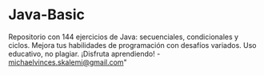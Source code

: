 # Java-Basic
Repositorio con 144 ejercicios de Java: secuenciales, condicionales y ciclos. Mejora tus habilidades de programación con desafíos variados. Uso educativo, no plagiar. ¡Disfruta aprendiendo! - michaelvinces.skalemi@gmail.com"
